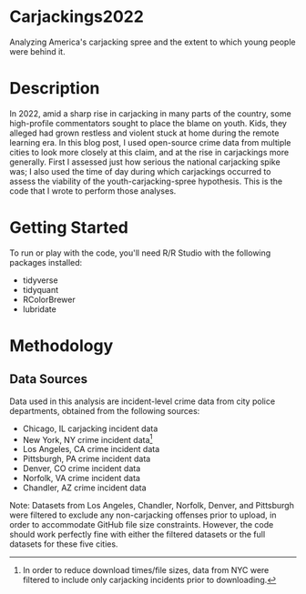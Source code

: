 # Carjackings2022
Analyzing America's carjacking spree and the extent to which young people were behind it.

# Description
In 2022, amid a sharp rise in carjacking in many parts of the country, some high-profile commentators sought to place the blame on youth. Kids, they alleged had grown restless and violent stuck at home during the remote learning era. In this blog post, I used open-source crime data from multiple cities to look more closely at this claim, and at the rise in carjackings more generally. First I assessed just how serious the national carjacking spike was; I also used the time of day during which carjackings occurred to assess the viability of the youth-carjacking-spree hypothesis. This is the code that I wrote to perform those analyses.

# Getting Started
To run or play with the code, you'll need R/R Studio with the following packages installed:
- tidyverse
- tidyquant
- RColorBrewer
- lubridate

# Methodology

## Data Sources
Data used in this analysis are incident-level crime data from city police departments, obtained from the following sources:
- Chicago, IL carjacking incident data
- New York, NY crime incident data[^1]
- Los Angeles, CA crime incident data
- Pittsburgh, PA crime incident data
- Denver, CO crime incident data
- Norfolk, VA crime incident data
- Chandler, AZ crime incident data

[^1]: In order to reduce download times/file sizes, data from NYC were filtered to include only carjacking incidents prior to downloading.

Note: Datasets from Los Angeles, Chandler, Norfolk, Denver, and Pittsburgh were filtered to exclude any non-carjacking offenses prior to upload, in order to accommodate GitHub file size constraints. However, the code should work perfectly fine with either the filtered datasets or the full datasets for these five cities.
